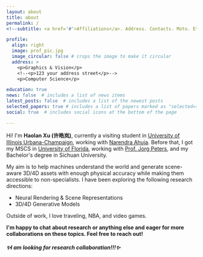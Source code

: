 ```yaml
---
layout: about
title: about
permalink: /
<!--subtitle: <a href='#'>Affiliations</a>. Address. Contacts. Moto. Etc. -->

profile:
  align: right
  image: prof_pic.jpg
  image_circular: false # crops the image to make it circular
  address: >
    <p>Graphics & Vision</p>
    <!--<p>123 your address street</p>-->
    <p>Computer Science</p>

education: true
news: false  # includes a list of news items
latest_posts: false  # includes a list of the newest posts
selected_papers: true # includes a list of papers marked as "selected={true}"
social: true  # includes social icons at the bottom of the page

---
```


Hi! I'm **Haolan Xu (许皓岚)**, currently a visiting student in [University of Illinois Urbana-Champaign](https://ece.illinois.edu/), working with [Narendra Ahuja](https://vision.ai.illinois.edu/). Before that, I got my MSCS in [University of Florida](https://www.cise.ufl.edu/), working with [Prof. Jorg Peters](https://www.cise.ufl.edu/~jorg/), and my Bachelor's degree in Sichuan University.

My aim is to help machines understand the world and generate scene-aware 3D/4D assets with enough physical accuracy while making them accessible to non-specialists. I have been exploring the following research directions:

- Neural Rendering & Scene Representations
- 3D/4D Generative Models

Outside of work, I love traveling, NBA, and video games.

**I'm happy to chat about research or anything else and eager for more collaborations on these topics. Feel free to reach out!**



##### ✨I am looking for research collaboration!!!✨
